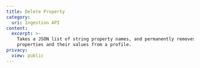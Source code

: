 ```yaml
---
title: Delete Property
category:
  uri: Ingestion API
content:
  excerpt: >-
    Takes a JSON list of string property names, and permanently removes the
    properties and their values from a profile.
privacy:
  view: public
---
```


